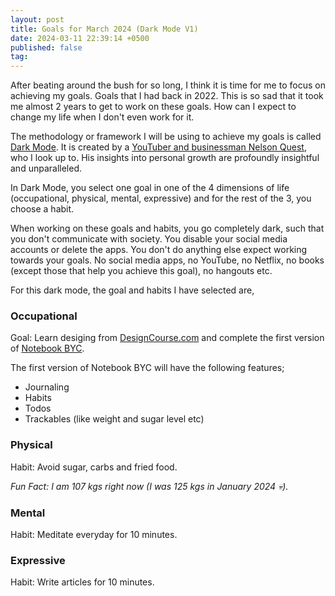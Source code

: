 ```yaml
---
layout: post
title: Goals for March 2024 (Dark Mode V1)
date: 2024-03-11 22:39:14 +0500
published: false
tag:
---
```


After beating around the bush for so long, I think it is time for me to focus on achieving my goals. Goals that I had back in 2022. This is so sad that it took me almost 2 years to get to work on these goals. How can I expect to change my life when I don't even work for it.

The methodology or framework I will be using to achieve my goals is called [Dark Mode](https://nelsonquest.com/#guide). It is created by a [YouTuber and businessman Nelson Quest](https://www.youtube.com/@NelsonQuest), who I look up to. His insights into personal growth are profoundly insightful and unparalleled.

In Dark Mode, you select one goal in one of the 4 dimensions of life (occupational, physical, mental, expressive) and for the rest of the 3, you choose a habit.

When working on these goals and habits, you go completely dark, such that you don't communicate with society. You disable your social media accounts or delete the apps. You don't do anything else expect working towards your goals. No social media apps, no YouTube, no Netflix, no books (except those that help you achieve this goal), no hangouts etc.

For this dark mode, the goal and habits I have selected are,

### Occupational

Goal: Learn desiging from [DesignCourse.com](https://designcourse.com/) and complete the first version of [Notebook BYC](https://www.backyardcode.com/).

The first version of Notebook BYC will have the following features;

- Journaling
- Habits
- Todos
- Trackables (like weight and sugar level etc)

### Physical

Habit: Avoid sugar, carbs and fried food.

_Fun Fact: I am 107 kgs right now (I was 125 kgs in January 2024 💀)._

### Mental

Habit: Meditate everyday for 10 minutes.

### Expressive

Habit: Write articles for 10 minutes.
